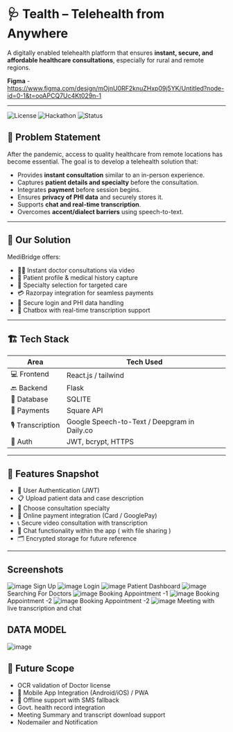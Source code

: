 # 🩺 Tealth – Telehealth from Anywhere

A digitally enabled telehealth platform that ensures **instant, secure, and affordable healthcare consultations**, especially for rural and remote regions.


**Figma**  -  https://www.figma.com/design/mOjnU0RF2knuZHxp09j5YK/Untitled?node-id=0-1&t=ooAPCQ7Uc4Kt029n-1

---

![License](https://img.shields.io/badge/license-MIT-blue.svg)
![Hackathon](https://img.shields.io/badge/Hackathon-Veersa%202025-orange)
![Status](https://img.shields.io/badge/status-Prototype-green)


## 📌 Problem Statement

After the pandemic, access to quality healthcare from remote locations has become essential. The goal is to develop a telehealth solution that:

- Provides **instant consultation** similar to an in-person experience.
- Captures **patient details and specialty** before the consultation.
- Integrates **payment** before session begins.
- Ensures **privacy of PHI data** and securely stores it.
- Supports **chat and real-time transcription**.
- Overcomes **accent/dialect barriers** using speech-to-text.

---

## 🧠 Our Solution

MediBridge offers:

- 🧑‍⚕️ Instant doctor consultations via video
- 📄 Patient profile & medical history capture
- 🏥 Specialty selection for targeted care
- 💳 Razorpay integration for seamless payments
- 🔐 Secure login and PHI data handling
- 💬 Chatbox with real-time transcription support

---

## 🏗️ Tech Stack

| Area         | Tech Used                            |
|--------------|---------------------------------------|
| 💻 Frontend  | React.js / tailwind                 |
| 🔙 Backend   | Flask                               |
| 💾 Database  | SQLITE                              |
| 💸 Payments  | Square API                          |
| 🎙️ Transcription | Google Speech-to-Text / Deepgram in Daily.co |
| 🔐 Auth      | JWT, bcrypt, HTTPS                  |

---

## 🧾 Features Snapshot

- 🔐 User Authentication (JWT)
- 📋 Upload patient data and case description
- 🎯 Choose consultation specialty
- 💸 Online payment integration (Card / GooglePay)
- 📞 Secure video consultation with transcription
- 💬 Chat functionality within the app ( with file sharing )
- 🗂️ Encrypted storage for future reference

---

## Screenshots
![image](https://github.com/user-attachments/assets/404461e5-39e3-410a-914b-9ae65ea6ea1b)
Sign Up
![image](https://github.com/user-attachments/assets/6e24b810-c42d-40f8-ba94-81c2e5316844)
Login
![image](https://github.com/user-attachments/assets/80426b20-9511-4ae7-8344-343a5a3dfeb5)
Patient Dashboard
![image](https://github.com/user-attachments/assets/a273daf7-3f3f-489e-9148-1587076cc8e6)
Searching For Doctors
![image](https://github.com/user-attachments/assets/893bf8c3-a6c5-4e96-ab13-2e24b8e4cc7c)
Booking Appointment -1
![image](https://github.com/user-attachments/assets/8f320061-de8d-4e98-a6a8-4f283397e473)
Booking Appointment -2
![image](https://github.com/user-attachments/assets/0e60b65d-0836-4034-b778-bc0f0ae9f6d2)
Booking Appointment -2
![image](https://github.com/user-attachments/assets/4dc9f016-7311-47a4-8393-e7c060b61810)
Meeting with live transcription and chat



## DATA MODEL
![image](https://github.com/user-attachments/assets/7ce483d9-e740-4e0b-a738-521dbacd6b23)






## 🔮 Future Scope
 - OCR validation of Doctor license
 - 📱 Mobile App Integration (Android/iOS) / PWA
 - 📶 Offline support with SMS fallback
 - Govt. health record integration
 - Meeting Summary and transcript download support
 - Nodemailer and Notification 


